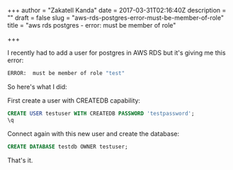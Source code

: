 +++
author = "Zakatell Kanda"
date = 2017-03-31T02:16:40Z
description = ""
draft = false
slug = "aws-rds-postgres-error-must-be-member-of-role"
title = "aws rds postgres - error:  must be member of role"

+++

I recently had to add a user for postgres in AWS RDS but it's giving me this error:

```sh
ERROR:  must be member of role "test"
```

So here's what I did:

First create a user with CREATEDB capability:

```sql
CREATE USER testuser WITH CREATEDB PASSWORD 'testpassword';
\q
```

Connect again with this new user and create the database:

```sql
CREATE DATABASE testdb OWNER testuser;
```

That's it.
